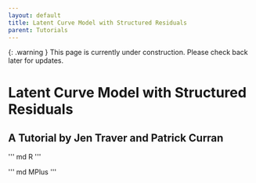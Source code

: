 ```yaml
---
layout: default
title: Latent Curve Model with Structured Residuals
parent: Tutorials
---
```


{: .warning }
This page is currently under construction. Please check back later for updates.



# Latent Curve Model with Structured Residuals
## A Tutorial by Jen Traver and Patrick Curran

''' md R '''

''' md MPlus '''
